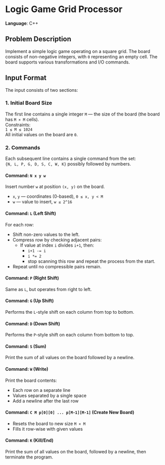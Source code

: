 # Logic Game Grid Processor

**Language**: C++

## Problem Description

Implement a simple logic game operating on a square grid. The board consists of non-negative integers, with `0` representing an empty cell. The board supports various transformations and I/O commands.

## Input Format

The input consists of two sections:

### 1. Initial Board Size
The first line contains a single integer `M` — the size of the board (the board has `M × M` cells).  
Constraints:  
`1 ≤ M ≤ 1024`  
All initial values on the board are `0`.

### 2. Commands
Each subsequent line contains a single command from the set:  
`{N, L, P, G, D, S, C, W, K}` possibly followed by numbers.

#### Command: `N x y w`
Insert number `w` at position `(x, y)` on the board.  
- `x`, `y` — coordinates (0-based), `0 ≤ x, y < M`  
- `w` — value to insert, `w ≤ 2^16`

#### Command: `L` (Left Shift)
For each row:
- Shift non-zero values to the left.
- Compress row by checking adjacent pairs:
  - If value at index `i` divides `i+1`, then:
    - `i+1 -= i`
    - `i *= 2`
    - stop scanning this row and repeat the process from the start.
- Repeat until no compressible pairs remain.

#### Command: `P` (Right Shift)
Same as `L`, but operates from right to left.

#### Command: `G` (Up Shift)
Performs the `L`-style shift on each column from top to bottom.

#### Command: `D` (Down Shift)
Performs the `P`-style shift on each column from bottom to top.

#### Command: `S` (Sum)
Print the sum of all values on the board followed by a newline.

#### Command: `W` (Write)
Print the board contents:
- Each row on a separate line
- Values separated by a single space
- Add a newline after the last row

#### Command: `C M p[0][0] ... p[M-1][M-1]` (Create New Board)
- Resets the board to new size `M × M`
- Fills it row-wise with given values

#### Command: `K` (Kill/End)
Print the sum of all values on the board, followed by a newline, then terminate the program.
